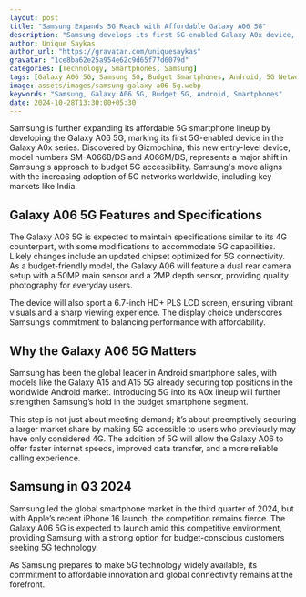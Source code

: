 ```yaml
---
layout: post
title: "Samsung Expands 5G Reach with Affordable Galaxy A06 5G"
description: "Samsung develops its first 5G-enabled Galaxy A0x device, the Galaxy A06 5G, widening the reach of budget-friendly 5G smartphones globally."
author: Unique Saykas
author_url: "https://gravatar.com/uniquesaykas"
gravatar: "1ce8ba62e25a954e62c9d65f77d6079d"
categories: [Technology, Smartphones, Samsung]
tags: [Galaxy A06 5G, Samsung 5G, Budget Smartphones, Android, 5G Network]
image: assets/images/samsung-galaxy-a06-5g.webp
keywords: "Samsung, Galaxy A06 5G, Budget 5G, Android, Smartphones"
date: 2024-10-28T13:30:00+05:30
---
```


Samsung is further expanding its affordable 5G smartphone lineup by developing the Galaxy A06 5G, marking its first 5G-enabled device in the Galaxy A0x series. Discovered by Gizmochina, this new entry-level device, model numbers SM-A066B/DS and A066M/DS, represents a major shift in Samsung's approach to budget 5G accessibility. Samsung's move aligns with the increasing adoption of 5G networks worldwide, including key markets like India.

## Galaxy A06 5G Features and Specifications
The Galaxy A06 5G is expected to maintain specifications similar to its 4G counterpart, with some modifications to accommodate 5G capabilities. Likely changes include an updated chipset optimized for 5G connectivity. As a budget-friendly model, the Galaxy A06 will feature a dual rear camera setup with a 50MP main sensor and a 2MP depth sensor, providing quality photography for everyday users.

The device will also sport a 6.7-inch HD+ PLS LCD screen, ensuring vibrant visuals and a sharp viewing experience. The display choice underscores Samsung’s commitment to balancing performance with affordability.

## Why the Galaxy A06 5G Matters
Samsung has been the global leader in Android smartphone sales, with models like the Galaxy A15 and A15 5G already securing top positions in the worldwide Android market. Introducing 5G into its A0x lineup will further strengthen Samsung’s hold in the budget smartphone segment. 

This step is not just about meeting demand; it’s about preemptively securing a larger market share by making 5G accessible to users who previously may have only considered 4G. The addition of 5G will allow the Galaxy A06 to offer faster internet speeds, improved data transfer, and a more reliable calling experience.

## Samsung in Q3 2024
Samsung led the global smartphone market in the third quarter of 2024, but with Apple’s recent iPhone 16 launch, the competition remains fierce. The Galaxy A06 5G is expected to launch amid this competitive environment, providing Samsung with a strong option for budget-conscious customers seeking 5G technology.

As Samsung prepares to make 5G technology widely available, its commitment to affordable innovation and global connectivity remains at the forefront.
